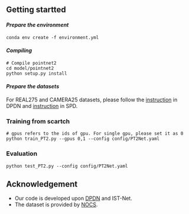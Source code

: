 ## Getting startted
#### ***Prepare the environment***

``` shell
conda env create -f environment.yml

```

#### ***Compiling***
```shell
# Compile pointnet2
cd model/pointnet2
python setup.py install
```

#### ***Prepare the datasets***
For REAL275 and CAMERA25 datasets, please follow the [instruction](https://github.com/JiehongLin/Self-DPDN) in DPDN 
and [instruction](https://github.com/mentian/object-deformnet) in SPD.


### Training from scartch
```shell
# gpus refers to the ids of gpu. For single gpu, please set it as 0
python train_PT2.py --gpus 0,1 --config config/PT2Net.yaml
```


### Evaluation
```shell
python test_PT2.py --config config/PT2Net.yaml

```

## Acknowledgement
- Our code is developed upon [DPDN](https://github.com/JiehongLin/Self-DPDN) and IST-Net.
- The dataset is provided by [NOCS](https://github.com/hughw19/NOCS_CVPR2019). 



